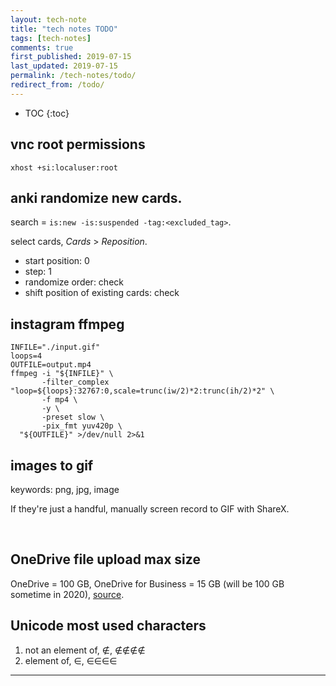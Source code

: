 ```yaml
---
layout: tech-note
title: "tech notes TODO"
tags: [tech-notes]
comments: true
first_published: 2019-07-15
last_updated: 2019-07-15
permalink: /tech-notes/todo/
redirect_from: /todo/
---
```


* TOC
{:toc}


## vnc root permissions

```
xhost +si:localuser:root
```

## anki randomize new cards.

search = `is:new -is:suspended -tag:<excluded_tag>`.

select cards, _Cards_ > _Reposition_.

- start position: 0
- step: 1
- randomize order: check
- shift position of existing cards: check

## instagram ffmpeg

```
INFILE="./input.gif"
loops=4
OUTFILE=output.mp4
ffmpeg -i "${INFILE}" \
       -filter_complex "loop=${loops}:32767:0,scale=trunc(iw/2)*2:trunc(ih/2)*2" \
       -f mp4 \
       -y \
       -preset slow \
       -pix_fmt yuv420p \
  "${OUTFILE}" >/dev/null 2>&1
```

## images to gif

keywords: png, jpg, image

If they're just a handful, manually screen record to GIF with ShareX.

<br/>

## OneDrive file upload max size

OneDrive = 100 GB, OneDrive for Business = 15 GB (will be 100 GB sometime in 2020),
[source](https://support.office.com/en-us/article/invalid-file-names-and-file-types-in-onedrive-onedrive-for-business-and-sharepoint-64883a5d-228e-48f5-b3d2-eb39e07630fa?ui=en-US&rs=en-US&ad=US#individualfilesize).

## Unicode most used characters

1. not an element of, ∉, ∉∉∉∉
1. element of, ∈, ∈∈∈∈

---
